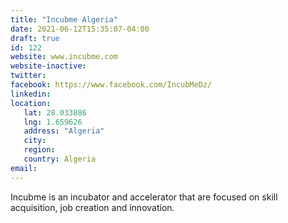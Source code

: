 ```yaml
---
title: "Incubme Algeria"
date: 2021-06-12T15:35:07-04:00
draft: true
id: 122
website: www.incubme.com
website-inactive: 
twitter: 
facebook: https://www.facebook.com/IncubMeDz/
linkedin: 
location: 
   lat: 28.033886
   lng: 1.659626
   address: "Algeria"
   city: 
   region: 
   country: Algeria
email: 
---
```

Incubme is an incubator and accelerator  that are focused on skill acquisition, job creation and innovation.
